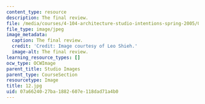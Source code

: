 ```yaml
---
content_type: resource
description: The final review.
file: /media/courses/4-104-architecture-studio-intentions-spring-2005/07a6624027ba1882607e118dad71a4b0_12.jpg
file_type: image/jpeg
image_metadata:
  caption: The final review.
  credit: 'Credit: Image courtesy of Leo Shieh.'
  image-alt: The final review.
learning_resource_types: []
ocw_type: OCWImage
parent_title: Studio Images
parent_type: CourseSection
resourcetype: Image
title: 12.jpg
uid: 07a66240-27ba-1882-607e-118dad71a4b0
---
```

